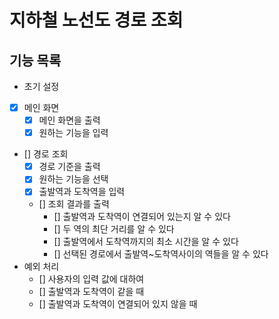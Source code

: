 # 지하철 노선도 경로 조회

## 기능 목록

- 초기 설정
- [x] 메인 화면
  - [x] 메인 화면을 출력
  - [x] 원하는 기능을 입력
- [] 경로 조회
  - [x] 경로 기준을 출력
  - [x] 원하는 기능을 선택
  - [x] 출발역과 도착역을 입력
  - [] 조회 결과를 출력
    - [] 출발역과 도착역이 연결되어 있는지 알 수 있다
    - [] 두 역의 최단 거리를 알 수 있다
    - [] 출발역에서 도착역까지의 최소 시간을 알 수 있다
    - [] 선택된 경로에서 출발역~도착역사이의 역들을 알 수 있다
- 예외 처리
  - [] 사용자의 입력 값에 대하여
  - [] 출발역과 도착역이 같을 때
  - [] 출발역과 도착역이 연결되어 있지 않을 때

